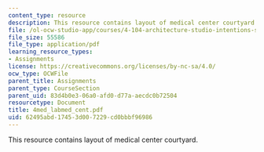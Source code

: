 ```yaml
---
content_type: resource
description: This resource contains layout of medical center courtyard.
file: /ol-ocw-studio-app/courses/4-104-architecture-studio-intentions-spring-2005/62495abd17453d007229cd0bbbf96986_4med_labmed_cent.pdf
file_size: 55586
file_type: application/pdf
learning_resource_types:
- Assignments
license: https://creativecommons.org/licenses/by-nc-sa/4.0/
ocw_type: OCWFile
parent_title: Assignments
parent_type: CourseSection
parent_uid: 83d4b0e3-06a0-afd0-d77a-aecdc0b72504
resourcetype: Document
title: 4med_labmed_cent.pdf
uid: 62495abd-1745-3d00-7229-cd0bbbf96986
---
```

This resource contains layout of medical center courtyard.